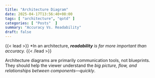 ```yaml
---
title: "Architecture Diagram"
date: 2025-04-17T13:56:40+08:00
tags: [ "architecture", "qotd" ]
categories: [ "Posts"  ]
summary: "Accuracy Vs. Readability"
draft: false
---
```

{{< lead >}}
*In an architecture, ***readability*** *is far more important than accuracy.*
{{< /lead >}}

Architecture diagrams are primarily communication tools, not blueprints. 
They should help the viewer understand the *big picture, flow, and relationships between components—quickly*.

